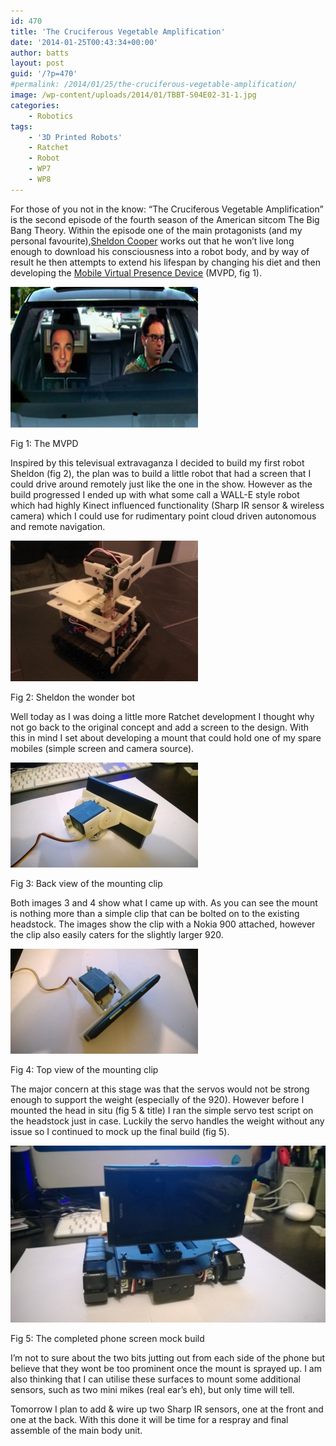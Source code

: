 ```yaml
---
id: 470
title: 'The Cruciferous Vegetable Amplification'
date: '2014-01-25T00:43:34+00:00'
author: batts
layout: post
guid: '/?p=470'
#permalink: /2014/01/25/the-cruciferous-vegetable-amplification/
image: /wp-content/uploads/2014/01/TBBT-S04E02-31-1.jpg
categories:
    - Robotics
tags:
    - '3D Printed Robots'
    - Ratchet
    - Robot
    - WP7
    - WP8
---
```


For those of you not in the know: “The Cruciferous Vegetable Amplification” is the second episode of the fourth season of the American sitcom The Big Bang Theory. Within the episode one of the main protagonists (and my personal favourite),[Sheldon Cooper](http://bigbangtheory.wikia.com/wiki/Sheldon "Sheldon") works out that he won’t live long enough to download his consciousness into a robot body, and by way of result he then attempts to extend his lifespan by changing his diet and then developing the [Mobile Virtual Presence Device](http://bigbangtheory.wikia.com/wiki/Mobile_Virtual_Presence_Device "Mobile Virtual Presence Device") (MVPD, fig 1).

[![The MVPD](/wp-content/uploads/2014/01/The-MVPD.jpg)](/wp-content/uploads/2014/01/The-MVPD.jpg)

<span class="caption">Fig 1: The MVPD</span>

Inspired by this televisual extravaganza I decided to build my first robot Sheldon (fig 2), the plan was to build a little robot that had a screen that I could drive around remotely just like the one in the show. However as the build progressed I ended up with what some call a WALL-E style robot which had highly Kinect influenced functionality (Sharp IR sensor &amp; wireless camera) which I could use for rudimentary point cloud driven autonomous and remote navigation.

[![Sheldon 2.0](/wp-content/uploads/2014/01/Sheldon-2.0.jpg)](/wp-content/uploads/2014/01/Sheldon-2.0.jpg)

<span class="caption">Fig 2: Sheldon the wonder bot</span>

Well today as I was doing a little more Ratchet development I thought why not go back to the original concept and add a screen to the design. With this in mind I set about developing a mount that could hold one of my spare mobiles (simple screen and camera source).

[![Servo head 2](/wp-content/uploads/2014/01/Servo-head-2-300x168.jpg)](/wp-content/uploads/2014/01/Servo-head-2.jpg)

<span class="caption">Fig 3: Back view of the mounting clip</span>

Both images 3 and 4 show what I came up with. As you can see the mount is nothing more than a simple clip that can be bolted on to the existing headstock. The images show the clip with a Nokia 900 attached, however the clip also easily caters for the slightly larger 920.

[![Servo head 1](/wp-content/uploads/2014/01/Servo-head-1-300x168.jpg)](/wp-content/uploads/2014/01/Servo-head-1.jpg)

<span class="caption">Fig 4: Top view of the mounting clip</span>

The major concern at this stage was that the servos would not be strong enough to support the weight (especially of the 920). However before I mounted the head in situ (fig 5 &amp; title) I ran the simple servo test script on the headstock just in case. Luckily the servo handles the weight without any issue so I continued to mock up the final build (fig 5).

[![Servo phone head off](/wp-content/uploads/2014/01/Servo-phone-head-off-1024x576.jpg)](/wp-content/uploads/2014/01/Servo-phone-head-off.jpg)

<span class="caption">Fig 5: The completed phone screen mock build</span>

I’m not to sure about the two bits jutting out from each side of the phone but believe that they wont be too prominent once the mount is sprayed up. I am also thinking that I can utilise these surfaces to mount some additional sensors, such as two mini mikes (real ear’s eh), but only time will tell.

Tomorrow I plan to add &amp; wire up two Sharp IR sensors, one at the front and one at the back. With this done it will be time for a respray and final assemble of the main body unit.